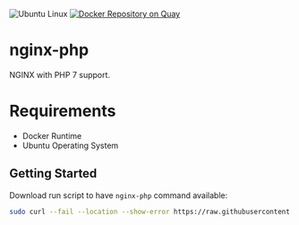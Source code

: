 ![Ubuntu Linux](https://img.shields.io/badge/tested-ubuntu-green.svg) [![Docker Repository on Quay](https://quay.io/repository/suckowbiz/nginx-php/status "Docker Repository on Quay")](https://quay.io/repository/suckowbiz/nginx-php)

# nginx-php

NGINX with PHP 7 support.

# Requirements

- Docker Runtime
- Ubuntu Operating System

## Getting Started

Download run script to have `nginx-php` command available:

```bash
sudo curl --fail --location --show-error https://raw.githubusercontent.com/suckowbiz/dockerside/master/nginx/php/nginx-php -o /usr/local/bin/nginx-php && sudo chmod +x /usr/local/bin/nginx-php
```